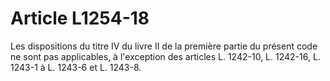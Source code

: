 # Article L1254-18

Les dispositions du titre IV du livre II de la première partie du présent code ne sont pas applicables, à l'exception des articles L. 1242-10, L. 1242-16, L. 1243-1 à L. 1243-6 et L. 1243-8.